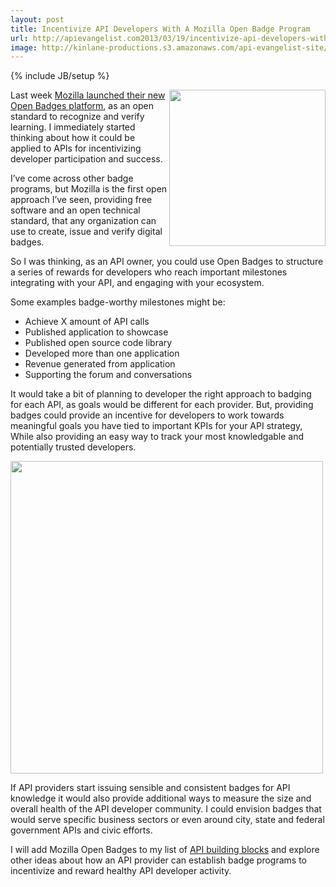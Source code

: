```yaml
---
layout: post
title: Incentivize API Developers With A Mozilla Open Badge Program
url: http://apievangelist.com2013/03/19/incentivize-api-developers-with-a-mozilla-open-badge-program/
image: http://kinlane-productions.s3.amazonaws.com/api-evangelist-site/blog/mozilla-open-badges.png
---
```

{% include JB/setup %}
<p>
     <a href="http://openbadges.org/" target="_blank"><img src="https://s3.amazonaws.com/kinlane-productions/api-evangelist/mozilla-open-badges/mozilla-open-badges.png"  width="250" align="right" /></a>
</p>
<p>
     Last week <a href="http://openbadges.tumblr.com/post/45364274104/introducing-open-badges-1-0">Mozilla launched their new Open Badges platform</a>, as an open standard to recognize and verify learning. I immediately started thinking about how it could be applied to APIs for incentivizing developer participation and success.
</p>
<p>
     I’ve come across other badge programs, but Mozilla is the first open approach I’ve seen, providing free software and an open technical standard, that any organization can use to create, issue and verify digital badges.
</p>
<p>
     So I was thinking, as an API owner, you could use Open Badges to structure a series of rewards for developers who reach important milestones integrating with your API, and engaging with your ecosystem.
</p>
<p>
     Some examples badge-worthy milestones might be:
</p>
<ul>
     <li>Achieve X amount of API calls
     </li>
     <li>Published application to showcase
     </li>
     <li>Published open source code library
     </li>
     <li>Developed more than one application
     </li>
     <li>Revenue generated from application
     </li>
     <li>Supporting the forum and conversations
     </li>
</ul>
<p>
     It would take a bit of planning to developer the right approach to badging for each API, as goals would be different for each provider. But, providing badges could provide an incentive for developers to work towards meaningful goals you have tied to important KPIs for your API strategy, While also providing an easy way to track your most knowledgable and potentially trusted developers.
</p>
<p>
     <a href="http://openbadges.org/" target="_blank"><img src="https://s3.amazonaws.com/kinlane-productions/api-evangelist/mozilla-open-badges/mozilla-open-badges-diagram.jpg"  width="500" /></a>
</p>
<p>
     If API providers start issuing sensible and consistent badges for API knowledge it would also provide additional ways to measure the size and overall health of the API developer community. I could envision badges that would serve specific business sectors or even around city, state and federal government APIs and civic efforts.
</p>
<p>
     I will add Mozilla Open Badges to my list of <a href="/buildingblocks/">API building blocks</a> and explore other ideas about how an API provider can establish badge programs to incentivize and reward healthy API developer activity.
</p>
